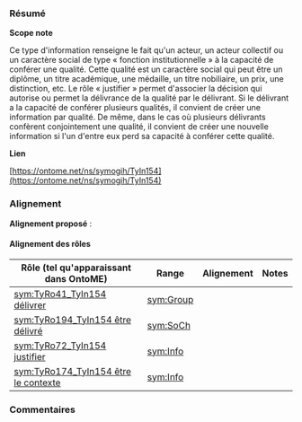 ### Résumé

**Scope note**

Ce type d'information renseigne le fait qu'un acteur, un acteur collectif ou un caractère social de type « fonction institutionnelle » à la capacité de conférer une qualité.	Cette qualité est un caractère social qui peut être un diplôme, un titre académique, une médaille, un titre nobiliaire, un prix, une distinction, etc.	Le rôle « justifier » permet d'associer la décision qui autorise ou permet la délivrance de la qualité par le délivrant. Si le délivrant a la capacité de conférer plusieurs qualités, il convient de créer une information par qualité. De même, dans le cas où plusieurs délivrants confèrent conjointement une qualité, il convient de créer une nouvelle information si l'un d'entre eux perd sa capacité à conférer cette qualité. 

**Lien**

[https://ontome.net/ns/symogih/TyIn154](https://ontome.net/ns/symogih/TyIn154)

### Alignement

**Alignement proposé** :

#### Alignement des rôles

| Rôle (tel qu'apparaissant dans OntoME) | Range | Alignement | Notes |
| ----- | ----- | ----- | ----- |
| [sym:TyRo41_TyIn154 délivrer](https://ontome.net/ns/symogih/TyRo41_TyIn154) | [sym:Group](https://ontome.net/ns/symogih/Group) |   |   |
| [sym:TyRo194_TyIn154 être délivré](https://ontome.net/ns/symogih/TyRo194_TyIn154) | [sym:SoCh](https://ontome.net/ns/symogih/SoCh) |   |   |
| [sym:TyRo72_TyIn154 justifier](https://ontome.net/ns/symogih/TyRo72_TyIn154) | [sym:Info](https://ontome.net/ns/symogih/Info) |   |   |
| [sym:TyRo174_TyIn154 être le contexte](https://ontome.net/ns/symogih/TyRo174_TyIn154) | [sym:Info](https://ontome.net/ns/symogih/Info) |   |   |

### Commentaires